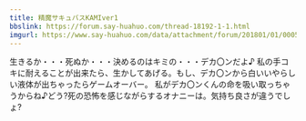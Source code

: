 ```yaml
---
title: 精魔サキュバスKAMIver1
bbslink: https://forum.say-huahuo.com/thread-18192-1-1.html
imgurl: https://www.say-huahuo.com/data/attachment/forum/201801/01/000506v4j32uhwn3vqaphu.jpg
---
```


生きるか・・・死ぬか・・・決めるのはキミの・・・デカ〇ンだよ♪
私の手コキに耐えることが出来たら、生かしてあげる。もし、デカ〇ンから白いいやらしい液体が出ちゃったらゲームオーバー。
私がデカ〇ンくんの命を吸い取っちゃうからね♪どう?死の恐怖を感じながらするオナニーは。気持ち良さが違うでしょ?<!--more-->
